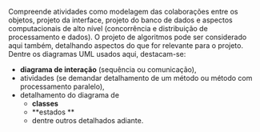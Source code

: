 Compreende atividades como modelagem das colaborações entre os objetos, projeto da interface, projeto do banco de dados e aspectos computacionais de alto nível (concorrência e distribuição de processamento e dados). O projeto de algoritmos pode ser considerado aqui também, detalhando aspectos do que for relevante para o projeto.
Dentre os diagramas UML usados aqui, destacam-se: 
- **diagrama de interação** (sequência ou comunicação), 
- atividades (se demandar detalhamento de um método ou método com processamento paralelo), 
- detalhamento do diagrama de 
	- **classes**
	- **estados **
	- dentre outros detalhados adiante.